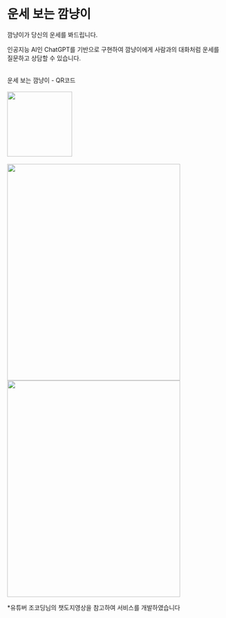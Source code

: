 # 운세 보는 깜냥이

깜냥이가 당신의 운세를 봐드립니다.

인공지능 AI인 ChatGPT를 기반으로 구현하여 깜냥이에게 사람과의 대화처럼 운세를 질문하고 상담할 수 있습니다.

<br>
운세 보는 깜냥이 - QR코드
<br><br>
<img src="https://github.com/limhada/fortuneteller/assets/107875213/2f1265d9-64dd-44a7-967e-0fe271b99c56" width="150px" height="150px">
<br><br>
<img src="https://user-images.githubusercontent.com/107875213/236671922-462edb89-0d8d-40fc-9b3e-32e9354a5f97.png" width="400px" height="500px">
<img src="https://user-images.githubusercontent.com/107875213/236671925-b38f6516-f0c4-4379-ae43-297bf0f99876.png" width="400px" height="500px">

*유튜버 조코딩님의 챗도지영상을 참고하여 서비스를 개발하였습니다

